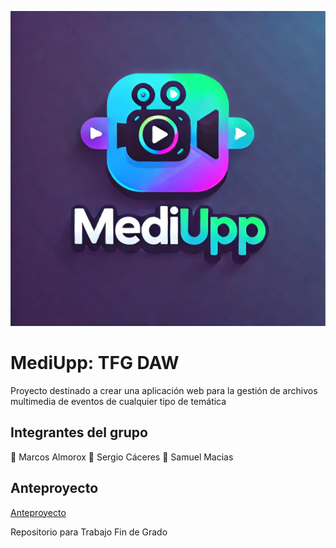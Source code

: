 
![Logo MediUpp](./resources/logo/MediUpp.webp)


# MediUpp: TFG DAW

Proyecto destinado a crear una aplicación web para la gestión de archivos multimedia de eventos de cualquier tipo de temática

## Integrantes del grupo

:round_pushpin: Marcos Almorox
:round_pushpin: Sergio Cáceres 
:round_pushpin: Samuel Macias

## Anteproyecto

[Anteproyecto](./docs/anteproyecto/Anteproyecto_Marcos_Almorox_Sergio_Caceres_Samuel_Macias.pdf)


Repositorio para Trabajo Fin de Grado


